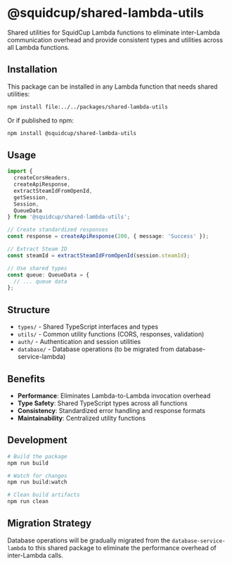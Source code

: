 # @squidcup/shared-lambda-utils

Shared utilities for SquidCup Lambda functions to eliminate inter-Lambda communication overhead and provide consistent types and utilities across all Lambda functions.

## Installation

This package can be installed in any Lambda function that needs shared utilities:

```bash
npm install file:../../packages/shared-lambda-utils
```

Or if published to npm:
```bash
npm install @squidcup/shared-lambda-utils
```

## Usage

```typescript
import { 
  createCorsHeaders, 
  createApiResponse, 
  extractSteamIdFromOpenId,
  getSession,
  Session,
  QueueData 
} from '@squidcup/shared-lambda-utils';

// Create standardized responses
const response = createApiResponse(200, { message: 'Success' });

// Extract Steam ID
const steamId = extractSteamIdFromOpenId(session.steamId);

// Use shared types
const queue: QueueData = {
  // ... queue data
};
```

## Structure

- `types/` - Shared TypeScript interfaces and types
- `utils/` - Common utility functions (CORS, responses, validation)
- `auth/` - Authentication and session utilities
- `database/` - Database operations (to be migrated from database-service-lambda)

## Benefits

- **Performance**: Eliminates Lambda-to-Lambda invocation overhead
- **Type Safety**: Shared TypeScript types across all functions
- **Consistency**: Standardized error handling and response formats
- **Maintainability**: Centralized utility functions

## Development

```bash
# Build the package
npm run build

# Watch for changes
npm run build:watch

# Clean build artifacts
npm run clean
```

## Migration Strategy

Database operations will be gradually migrated from the `database-service-lambda` to this shared package to eliminate the performance overhead of inter-Lambda calls.
